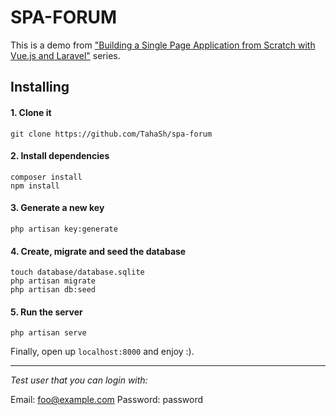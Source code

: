 # SPA-FORUM

This is a demo from ["Building a Single Page Application from Scratch with Vue.js and Laravel"](http://taha-sh.com/blog/building-a-single-page-application-from-scratch-with-vuejs-and-laravel) series.

## Installing

#### 1. Clone it

``` plain
git clone https://github.com/TahaSh/spa-forum
```

#### 2. Install dependencies

``` plain
composer install
npm install
```

#### 3. Generate a new key

``` plain
php artisan key:generate
```

#### 4. Create, migrate and seed the database

``` plain
touch database/database.sqlite
php artisan migrate
php artisan db:seed
```

#### 5. Run the server

``` plain
php artisan serve
```

Finally, open up `localhost:8000` and enjoy :).

---

*Test user that you can login with:*

Email: foo@example.com
Password: password
